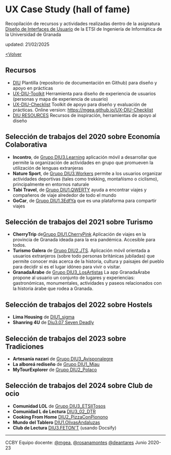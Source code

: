 # UX Case Study (hall of fame)

Recopilación de recursos y actividades realizadas dentro de la asignatura [Diseño de Interfaces de Usuario](https://lsi.ugr.es/lsi/node/969) de la ETSI de Ingeniería de Informática de la Universidad de Granada

updated: 21/02/2025

[<Volver](https://mgea.github.io/DIU/)


## Recursos 

* [DIU](https://github.com/mgea/DIU20) Plantilla (repositorio de documentación en Github) para diseño y apoyo en prácticas 
* [UX-DIU-Toolkit](https://github.com/mgea/UX-DIU-Toolkit) Herramienta para diseño de experiencia de usuarios (personas y mapa de experiencia de usuario)
* [UX-DIU-Checklist](https://github.com/mgea/UX-DIU-Checklist) Toolkit de apoyo para diseño y evaluación de prácticas. Online version: https://mgea.github.io/UX-DIU-Checklist 
* [DIU RESOURCES](https://github.com/mgea/UX_CaseStudy/blob/master/DIU_Recursos.md) Recursos de inspiración, herramientas de apoyo al diseño 



## Selección de trabajos del 2020 sobre Economía Colaborativa

* **Incontro**, de [Grupo DIU3.Learning](https://github.com/salva12345678/DIU) aplicación móvil a desarrollar que permite la organización de actividades en grupo que promueven la utilización de lenguas extranjeras
* **Nature Sport**, de [Grupo DIU3.Workers](https://github.com/josalmer/DIU3_Workers)  permite a los usuarios organizar actividades deportivas (tales como trekking, montañismo o ciclismo), principalmente en entornos naturale
* **Tabi Travel**, de [Grupo DIU1.QWERTY](https://github.com/Gsandoval96/DIU20) ayuda a encontrar viajes y compañeros de viaje alrededor de todo el mundo
* **GoCar**, de [Grupo DIU1.3EdfYa](https://github.com/srmesas/DIU20) que es una plataforma para compartir viajes


## Selección de trabajos del 2021 sobre Turismo

* **CherryTrip**  de[Grupo DIU1.CherryPink](https://github.com/Asmilex/DIU21) Aplicación de viajes en la provincia de Granada ideada para la era pandémica. Accesible para todos.
* **Turismo Galera** de [Grupo DIU2.JTS](https://github.com/jesusts99/DIU21/tree/master/). Aplicación móvil orientada a usuarios extranjeros (sobre todo personas británicas jubiladas) que permite conocer más acerca de la historia, cultura y paisajes del pueblo para decidir si es el lugar idóneo para vivir o visitar.
* **GranadaÁrabe** de [Grupo DIU3_LosArtistas](https://github.com/daniharo/DIU21/) La app GranadaÁrabe propone al usuario un conjunto de lugares y experiencias: gastronómicas, monumentales, actividades y paseos relacionados con la historia árabe que rodea a Granada.


## Selección de trabajos del 2022 sobre Hostels

* **Lima Housing** de [DIU1_sigma](https://github.com/SigmaDIU1/DIU)
* **Shanring 4U** de [Diu3.07 Seven Deadly](https://github.com/PacoCP5/DIU)

## Selección de trabajos del 2023 sobre Tradiciones

* **Artesanía nazarí** de [Grupo DIU3_Avisponalegre](https://github.com/jesusma3009/DIU3_AvisponAlegre)
* **La alboreá rediseño** de [Grupo DIU1_Miau](https://github.com/VidalMiquel/DIU)
* **MyTourExplorer** de [Grupo DIU2_Polaco](https://github.com/Ismael034/DIU)

## Selección de trabajos del 2024 sobre Club de ocio 

* **Comunidad LOL** de [Grupo DIU3_ETSIITosos](https://github.com/JuanmiAcosta/Disenio_Interfaces_Usuario)
* **Comunidad L de Lectura** [DIU3_02_DTR](https://github.com/Duva-01/DIU.DTR)
* **Cooking From Home** [DIU2_PizzaConPionono](https://github.com/AlvareitorHD/DIU2)
* **Mundo del Tablero** [DIU1.OlivasAndaluzas](https://github.com/jluisparrazor/DIU)
*  **Club de Lectura** [DIU3.FETON'T](https://carmenxufdz.github.io/DIU24/#/)  (usando Docsify) 





----

CCBY Equipo docente: [@mgea](https://github.com/mgea/), [@rosanamontes](https://github.com/rosanamontes) [@deantares](https://github.com/deantares)  Junio 2020-23 
